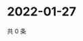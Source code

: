 # 2022-01-27

共 0 条

<!-- BEGIN WEIBO -->
<!-- 最后更新时间 Thu Jan 27 2022 11:00:43 GMT+0800 (China Standard Time) -->

<!-- END WEIBO -->
